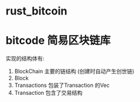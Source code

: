 # rust_bitcoin

# bitcode 简易区块链库
实现的结构体有: 
1. BlockChain 主要的链结构 (创建时自动产生创世链)
2. Block 
3. Transactions 包装了Transaction 的Vec
4. Transaction 包含了交易结构

